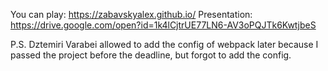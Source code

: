 You can play: https://zabavskyalex.github.io/
Presentation: https://drive.google.com/open?id=1k4lCjtrUE77LN6-AV3oPQJTk6KwtjbeS

P.S. Dztemiri Varabei allowed to add the config of webpack later because I passed the project before the deadline, but forgot to add the config.
